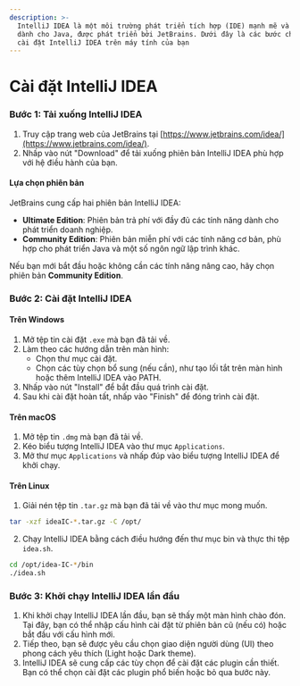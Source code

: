 ```yaml
---
description: >-
  IntelliJ IDEA là một môi trường phát triển tích hợp (IDE) mạnh mẽ và phổ biến
  dành cho Java, được phát triển bởi JetBrains. Dưới đây là các bước chi tiết để
  cài đặt IntelliJ IDEA trên máy tính của bạn
---
```


# Cài đặt IntelliJ IDEA

### Bước 1: Tải xuống IntelliJ IDEA

1. Truy cập trang web của JetBrains tại [https://www.jetbrains.com/idea/](https://www.jetbrains.com/idea/).
2. Nhấp vào nút "Download" để tải xuống phiên bản IntelliJ IDEA phù hợp với hệ điều hành của bạn.

#### Lựa chọn phiên bản

JetBrains cung cấp hai phiên bản IntelliJ IDEA:

* **Ultimate Edition**: Phiên bản trả phí với đầy đủ các tính năng dành cho phát triển doanh nghiệp.
* **Community Edition**: Phiên bản miễn phí với các tính năng cơ bản, phù hợp cho phát triển Java và một số ngôn ngữ lập trình khác.

Nếu bạn mới bắt đầu hoặc không cần các tính năng nâng cao, hãy chọn phiên bản **Community Edition**.

### Bước 2: Cài đặt IntelliJ IDEA

#### Trên Windows

1. Mở tệp tin cài đặt `.exe` mà bạn đã tải về.
2. Làm theo các hướng dẫn trên màn hình:
   * Chọn thư mục cài đặt.
   * Chọn các tùy chọn bổ sung (nếu cần), như tạo lối tắt trên màn hình hoặc thêm IntelliJ IDEA vào PATH.
3. Nhấp vào nút "Install" để bắt đầu quá trình cài đặt.
4. Sau khi cài đặt hoàn tất, nhấp vào "Finish" để đóng trình cài đặt.

#### Trên macOS

1. Mở tệp tin `.dmg` mà bạn đã tải về.
2. Kéo biểu tượng IntelliJ IDEA vào thư mục `Applications`.
3. Mở thư mục `Applications` và nhấp đúp vào biểu tượng IntelliJ IDEA để khởi chạy.

#### Trên Linux

1. Giải nén tệp tin `.tar.gz` mà bạn đã tải về vào thư mục mong muốn.

```bash
tar -xzf ideaIC-*.tar.gz -C /opt/
```

2. Chạy IntelliJ IDEA bằng cách điều hướng đến thư mục bin và thực thi tệp `idea.sh`.

```bash
cd /opt/idea-IC-*/bin
./idea.sh
```

### Bước 3: Khởi chạy IntelliJ IDEA lần đầu

1. Khi khởi chạy IntelliJ IDEA lần đầu, bạn sẽ thấy một màn hình chào đón. Tại đây, bạn có thể nhập cấu hình cài đặt từ phiên bản cũ (nếu có) hoặc bắt đầu với cấu hình mới.
2. Tiếp theo, bạn sẽ được yêu cầu chọn giao diện người dùng (UI) theo phong cách yêu thích (Light hoặc Dark theme).
3. IntelliJ IDEA sẽ cung cấp các tùy chọn để cài đặt các plugin cần thiết. Bạn có thể chọn cài đặt các plugin phổ biến hoặc bỏ qua bước này.
